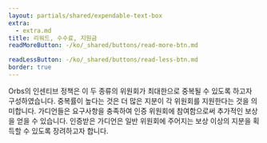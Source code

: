 ```yaml
---
layout: partials/shared/expendable-text-box
extra:
  - extra.md
title: 리워드, 수수료, 지원금
readMoreButton: -/ko/_shared/buttons/read-more-btn.md

readLessButton: -/ko/_shared/buttons/read-less-btn.md
border: true
---
```


Orbs의 인센티브 정책은 이 두 종류의 위원회가 최대한으로 중복될 수 있도록 하고자 구성하였습니다. 중복률이 높다는 것은 더 많은 지분이 각 위원회를 지원한다는 것을 의미합니다. 가디언들은 요구사항을 충족하여 인증 위원회에 참여함으로써 추가적인 보상을 얻을 수 있습니다. 인증받은 가디언은 일반 위원회에 주어지는 보상 이상의 지분을 획득할 수 있도록 장려하고자 합니다.
